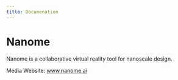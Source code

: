 ```yaml
---
title: Documenation
---
```


# Nanome

Nanome is a collaborative virtual reality tool for nanoscale design.




Media
Website: www.nanome.ai


